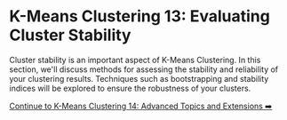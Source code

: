 # K-Means Clustering 13: Evaluating Cluster Stability

Cluster stability is an important aspect of K-Means Clustering. In this section, we'll discuss methods for assessing the stability and reliability of your clustering results. Techniques such as bootstrapping and stability indices will be explored to ensure the robustness of your clusters.

[Continue to K-Means Clustering 14: Advanced Topics and Extensions ➡️](kmeans_advanced_topics.md)

